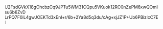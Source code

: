 U2FsdGVkX18gOhcbzOq9JPTu5WM31CQpu5VKuok12RO0nZePM6xwQOmIsu6b8ZvD
LrPQ7F0iL4gwJOEKTd3xEnl+r/6b+2Ya8d5q3du/cAg+xjJZ1P+Ub6PBizlcC7El
